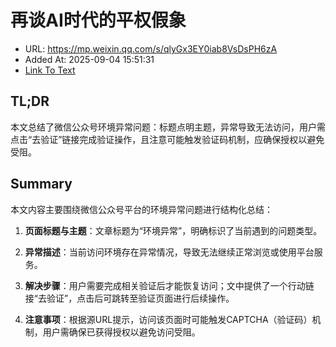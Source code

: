 # 再谈AI时代的平权假象
- URL: https://mp.weixin.qq.com/s/qlyGx3EY0iab8VsDsPH6zA
- Added At: 2025-09-04 15:51:31
- [Link To Text](2025-09-04-再谈ai时代的平权假象_raw.md)

## TL;DR
本文总结了微信公众号环境异常问题：标题点明主题，异常导致无法访问，用户需点击“去验证”链接完成验证操作，且注意可能触发验证码机制，应确保授权以避免受阻。

## Summary
本文内容主要围绕微信公众号平台的环境异常问题进行结构化总结：

1. **页面标题与主题**：文章标题为“环境异常”，明确标识了当前遇到的问题类型。
   
2. **异常描述**：当前访问环境存在异常情况，导致无法继续正常浏览或使用平台服务。

3. **解决步骤**：用户需要完成相关验证后才能恢复访问；文中提供了一个行动链接“去验证”，点击后可跳转至验证页面进行后续操作。

4. **注意事项**：根据源URL提示，访问该页面时可能触发CAPTCHA（验证码）机制，用户需确保已获得授权以避免访问受阻。
